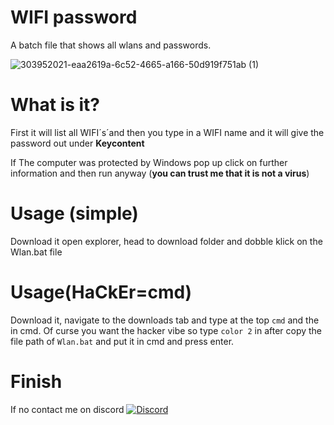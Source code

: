 # WIFI password 
A batch file that shows all wlans and passwords.


![303952021-eaa2619a-6c52-4665-a166-50d919f751ab (1)](https://github.com/Chirooon/Password/assets/155199793/9ee3dd45-6fd3-474a-97ac-5caf7f243d87)


# What is it?
First it will list all WIFI´s´and then you type in a WIFI name and it will give the password out under **Keycontent**

If The computer was protected by Windows pop up click on further information and then run anyway (**you can trust me that it is not a virus**)

# Usage (simple)
Download it open explorer, head to download folder and dobble klick on the Wlan.bat file 

# Usage(HaCkEr=cmd)
Download it, navigate to the downloads tab and type at the top `cmd` and the in cmd. Of curse you want the hacker vibe so type `color 2` in after copy the file path of `Wlan.bat` and put it in cmd and press enter.

# Finish
If no contact me on discord [![Discord](https://img.shields.io/badge/Add_me_on-Discord-blue.svg)](https://discord.com/users/chiron6750)
